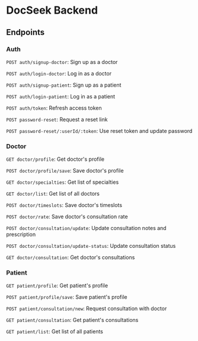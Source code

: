 # DocSeek Backend

## Endpoints

### Auth
`POST auth/signup-doctor`: Sign up as a doctor

`POST auth/login-doctor`: Log in as a doctor

`POST auth/signup-patient`: Sign up as a patient

`POST auth/login-patient`: Log in as a patient

`POST auth/token`: Refresh access token

`POST password-reset`: Request a reset link

`POST password-reset/:userId/:token`: Use reset token and update password

### Doctor

`GET doctor/profile`: Get doctor's profile

`POST doctor/profile/save`: Save doctor's profile

`GET doctor/specialties`: Get list of specialties

`GET doctor/list`: Get list of all doctors

`POST doctor/timeslots`: Save doctor's timeslots

`POST doctor/rate`: Save doctor's consultation rate

`POST doctor/consultation/update`: Update consultation notes and prescription

`POST doctor/consultation/update-status`: Update consultation status

`GET doctor/consultation`: Get doctor's consultations

### Patient

`GET patient/profile`: Get patient's profile

`POST patient/profile/save`: Save patient's profile

`POST patient/consultation/new`: Request consultation with doctor

`GET patient/consultation`: Get patient's consultations

`GET patient/list`: Get list of all patients